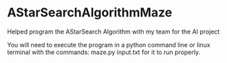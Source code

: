 # AStarSearchAlgorithmMaze
Helped program the AStarSearch Algorithm with my team for the AI project

You will need to execute the program in a python command line or linux terminal with the commands: maze.py input.txt for it to run properly.
